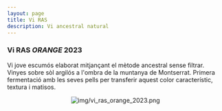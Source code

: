 ```yaml
---
layout: page
title: Vi RAS 
description: Vi ancestral natural 
---
```


### Vi RAS <i>ORANGE</i> 2023

Vi jove escumós elaborat mitjançant el mètode ancestral sense filtrar. Vinyes sobre sòl argilós a l'ombra de la muntanya de Montserrat.
Primera fermentació amb les seves pells per transferir aquest color característic, textura i matisos.

<center><img class="ipsImage" src="https://torresdelaserra.github.io/img/vi_ras_orange_2023.png" alt="img/vi_ras_orange_2023.png"></center>
